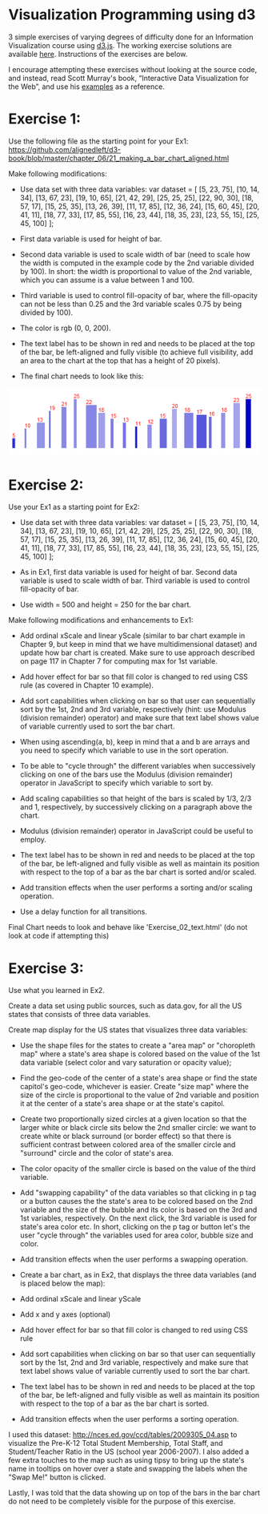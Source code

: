 Visualization Programming using d3
==============

3 simple exercises of varying degrees of difficulty done for an Information Visualization course using <a href="http://d3js.org/">d3.js</a>. The working exercise solutions are available <a href="http://kaizora.github.io/d3-exercises/">here</a>. Instructions of the exercises are below.

I encourage attempting these exercises without looking at the source code, and instead, read Scott Murray's book, “Interactive Data Visualization for the Web”, and use his <a href="https://github.com/alignedleft/d3-book">examples</a> as a reference.

Exercise 1: 
==============
Use the following file as the starting point for your Ex1: https://github.com/alignedleft/d3-book/blob/master/chapter_06/21_making_a_bar_chart_aligned.html

Make following modifications: 

* Use data set with three data variables:
var dataset = [ [5, 23, 75], [10, 14, 34], [13, 67, 23], [19, 10, 65], [21, 42, 29], [25, 25, 25], [22, 90, 30], [18, 57, 17], [15, 25, 35], [13, 26, 39], [11, 17, 85], [12, 36, 24], [15, 60, 45], [20, 41, 11], [18, 77, 33], [17, 85, 55], [16, 23, 44], [18, 35, 23], [23, 55, 15], [25, 45, 100] ];

* First data variable is used for height of bar.

* Second data variable is used to scale width of bar (need to scale how the width is computed in the example code by the 2nd variable divided by 100). In short: the width is proportional to value of the 2nd variable, which you can assume is a value between 1 and 100.

* Third variable is used to control fill-opacity of bar, where the fill-opacity can not be less than 0.25 and the 3rd variable scales 0.75 by being divided by 100).

* The color is rgb (0, 0, 200).

* The text label has to be shown in red and needs to be placed at the top of the bar, be left-aligned and fully visible (to achieve full visibility, add an area to the chart at the top that has a height of 20 pixels).

* The final chart needs to look like this:

<img src="ex1_needs_to_look_like.png" />

Exercise 2: 
==============
Use your Ex1 as a starting point for Ex2:

* Use data set with three data variables:
var dataset = [ [5, 23, 75], [10, 14, 34], [13, 67, 23], [19, 10, 65], [21, 42, 29], [25, 25, 25], [22, 90, 30], [18, 57, 17], [15, 25, 35], [13, 26, 39], [11, 17, 85], [12, 36, 24], [15, 60, 45], [20, 41, 11], [18, 77, 33], [17, 85, 55], [16, 23, 44], [18, 35, 23], [23, 55, 15], [25, 45, 100] ];

* As in Ex1, first data variable is used for height of bar. Second data variable is used to scale width of bar. Third variable is used to control fill-opacity of bar.

* Use width = 500 and height = 250 for the bar chart.

Make following modifications and enhancements to Ex1: 

* Add ordinal xScale and linear yScale (similar to  bar chart example in Chapter 9, but keep in mind that we have multidimensional dataset) and update how bar chart is created.
Make sure to use approach described on page 117 in Chapter 7 for computing max for 1st variable.

* Add hover effect for bar so that fill color is changed to red using CSS rule (as covered in Chapter 10 example).

* Add sort capabilities when clicking on bar so that user can sequentially sort by the 1st, 2nd and 3rd variable, respectively (hint: use  Modulus (division remainder) operator) and make sure that text label shows value of variable currently used to sort the bar chart.

* When using ascending(a, b), keep in mind that a and b are arrays and you need to specify which variable to use in the sort operation.

* To be able to "cycle through" the different variables when successively clicking on one of the bars use the Modulus (division remainder) operator in JavaScript to specify which variable to sort by.

* Add scaling capabilities so that height of the bars is scaled by 1/3, 2/3 and 1, respectively, by successively clicking on a paragraph above the chart.

* Modulus (division remainder) operator in JavaScript could be useful to employ.

* The text label has to be shown in red and needs to be placed at the top of the bar, be left-aligned and fully visible as well as maintain its position with respect to the top of a bar as the bar chart is sorted and/or scaled.

* Add transition effects when the user performs a sorting and/or scaling operation.

* Use a delay function for all transitions.

Final Chart needs to look and behave like 'Exercise_02_text.html' (do not look at code if attempting this)


Exercise 3: 
==============
Use what you learned in Ex2.

Create a data set using public sources, such as data.gov, for all the US states that consists of three data variables.

Create map display for the US states that visualizes three data variables:

* Use the shape files for the states to create a "area map" or "choropleth map" where a state's area shape is colored based on the value of the 1st data variable (select color and vary saturation or opacity value);

* Find the geo-code of the center of a state's area shape or find the state capitol's geo-code, whichever is easier.
Create "size map" where the size of the circle is proportional to the value of 2nd variable and position it at the center of a state's area shape or at the state's capitol.

 * Create two proportionally sized circles at a given location so that the larger white or black circle sits below the 2nd smaller circle: we want to create white or black surround (or border effect) so that there is sufficient contrast between colored area of the smaller circle and "surround" circle and the color of state's area.

 * The color opacity of the smaller circle is based on the value of the third variable.

* Add "swapping capability" of the data variables so that clicking in p tag or a button causes the the state's area to be colored based on the 2nd variable and the size of the bubble and its color is based on the 3rd and 1st variables, respectively. On the next click, the 3rd variable is used for state's area color etc. In short, clicking on the p tag or button let's the user "cycle through" the variables used for area color, bubble size and color.

* Add transition effects when the user performs a swapping operation.

* Create a bar chart, as in Ex2, that displays the three data variables (and is placed below the map):

* Add ordinal xScale and linear yScale

* Add x and y axes (optional)

* Add hover effect for bar so that fill color is changed to red using CSS rule

* Add sort capabilities when clicking on bar so that user can sequentially sort by the 1st, 2nd and 3rd variable, respectively and make sure that text label shows value of variable currently used to sort the bar chart.

* The text label has to be shown in red and needs to be placed at the top of the bar, be left-aligned and fully visible as well as maintain its position with respect to the top of a bar as the bar chart is sorted.

* Add transition effects when the user performs a sorting operation.

I used this dataset: http://nces.ed.gov/ccd/tables/2009305_04.asp to visualize the Pre-K-12 Total Student Membership, Total Staff, and Student/Teacher Ratio in the US (school year 2006-2007). I also added a few extra touches to the map such as using tipsy to bring up the state's name in tooltips on hover over a state and swapping the labels when the "Swap Me!" button is clicked.

Lastly, I was told that the data showing up on top of the bars in the bar chart do not need to be completely visible for the purpose of this exercise.
